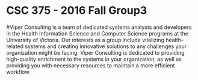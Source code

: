 # CSC 375 - 2016 Fall Group3
#Viper Consulting is a team of dedicated systems analysts and developers in the Health Information Science and Computer Science programs at the University of Victoria. Our interests as a group include vitalizing health-related systems and creating innovative solutions to any challenges your organization might be facing. Viper Consulting is dedicated to providing high-quality enrichment to the systems in your organization, as well as providing you with necessary resources to maintain a more efficient workflow.
